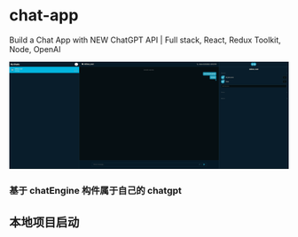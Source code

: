 # chat-app
Build a Chat App with NEW ChatGPT API | Full stack, React, Redux Toolkit, Node, OpenAI

![Alt text](img-01.png)
### 基于 chatEngine 构件属于自己的 chatgpt

## 本地项目启动
